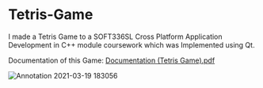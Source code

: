 # Tetris-Game
I made a Tetris Game to a SOFT336SL Cross Platform Application Development in C++ module coursework which was Implemented using Qt.

Documentation of this Game:
[Documentation (Tetris Game).pdf](https://github.com/Hiruni98/Tetris-Game/files/6171368/Part.II.-.Documentation.Tetris.Game.pdf)


![Annotation 2021-03-19 183056](https://user-images.githubusercontent.com/45037925/111784290-46191480-88e1-11eb-880a-ea32e115bd0b.png)


